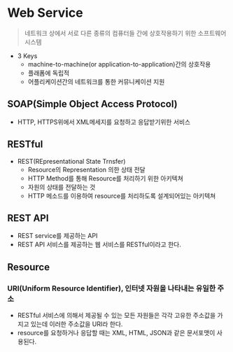 # Web Service
> 네트워크 상에서 서로 다른 종류의 컴퓨터들 간에 상호작용하기 위한 소프트웨어 시스템

- 3 Keys
  - machine-to-machine(or application-to-application)간의 상호작용
  - 플래폼에 독립적
  - 어플리케이션간의 네트워크를 통한 커뮤니케이션 지원

## SOAP(Simple Object Access Protocol)
- HTTP, HTTPS위에서 XML메세지를 요청하고 응답받기위한 서비스

##  RESTful
- REST(REpresentational State Trnsfer)
  - Resource의  Representation 의한 상태 전달
  - HTTP Method를 통해 Resource를 처리하기 위한 아키텍쳐
  - 자원의 상태를 전달하는 것
  - HTTP 메소드를 이용하여 resource를 처리하도록 설계되어있는 아키텍쳐

## REST API
- REST service를 제공하는 API
- REST API 서비스를 제공하는 웹 서비스를 RESTful이라고 한다.

##  Resource
### URI(Uniform Resource Identifier), 인터넷 자원을 나타내는 유일한 주소
- RESTful 서비스에 의해서 제공될 수 있는 모든 자원들은 각각 고유한 주소값을 가지고 있는데 이러한 주소값을 URI라 한다.
- resource를 요청하거나 응답할 때는 XML, HTML, JSON과 같은 문서포맷이 사용된다.